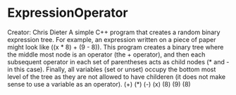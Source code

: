# ExpressionOperator 
Creator: Chris Dieter
A simple C++ program that creates a random binary expression tree. For example, an expression written on a
piece of paper might look like ((x * 8) + (9 - 8)). This program creates a binary tree where the middle most
node is an operator (the + operator), and then each subsequent operator in each set of parentheses acts as child 
nodes (* and - in this case). Finally, all variables (set or unset) occupy the bottom most level of the tree 
as they are not allowed to have childeren (it does not make sense to use a variable as an operator).
          (+)
      (*)     (-)
    (x) (8) (9) (8)
